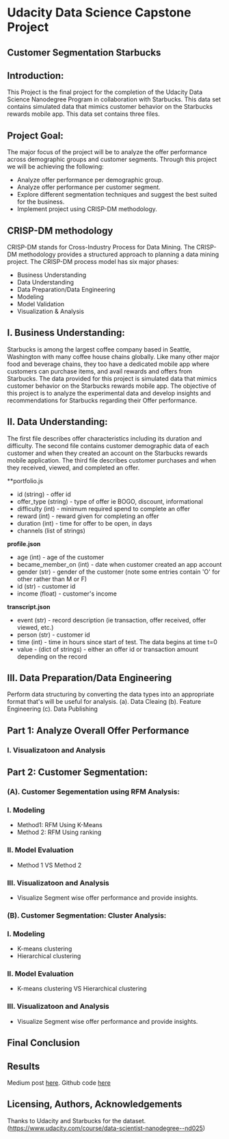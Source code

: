 # Udacity Data Science Capstone Project

## Customer Segmentation Starbucks


## Introduction:

This Project is the final project for the completion of the Udacity Data Science Nanodegree Program in collaboration with Starbucks. This data set contains simulated data that mimics customer behavior on the Starbucks rewards mobile app. This data set contains three files. 


## Project Goal:

The major focus of the project will be to analyze the offer performance across demographic groups and customer segments. Through this project we will be achieving the following:

* Analyze offer performance per demographic group. 
* Analyze offer performance per customer segment. 
* Explore different segmentation techniques and suggest the best suited for the business.
* Implement project using CRISP-DM methodology. 

## CRISP-DM methodology

CRISP-DM stands for Cross-Industry Process for Data Mining. The CRISP-DM methodology provides a structured approach to planning a data mining project.
The CRISP-DM process model has six major phases:

* Business Understanding
* Data Understanding
* Data Preparation/Data Engineering
* Modeling
* Model Validation
* Visualization & Analysis

## I. Business Understanding:

Starbucks is among the largest coffee company based in Seattle, Washington with many coffee house chains globally. Like many other major food and beverage chains, they too have a dedicated mobile app where customers can purchase items, and avail rewards and offers from Starbucks. The data provided for this project is simulated data that mimics customer behavior on the Starbucks rewards mobile app. The objective of this project is to analyze the experimental data and develop insights and recommendations for Starbucks regarding their Offer performance.


## II. Data Understanding:

The first file describes offer characteristics including its duration and difficulty. The second file contains customer demographic data of each customer and when they created an account on the Starbucks rewards mobile application. The third file describes customer purchases and when they received, viewed, and completed an offer.

**portfolio.js
* id (string) - offer id
* offer_type (string) - type of offer ie BOGO, discount, informational
* difficulty (int) - minimum required spend to complete an offer
* reward (int) - reward given for completing an offer
* duration (int) - time for offer to be open, in days
* channels (list of strings)

**profile.json**
* age (int) - age of the customer 
* became_member_on (int) - date when customer created an app account
* gender (str) - gender of the customer (note some entries contain 'O' for other rather than M or F)
* id (str) - customer id
* income (float) - customer's income

**transcript.json**
* event (str) - record description (ie transaction, offer received, offer viewed, etc.)
* person (str) - customer id
* time (int) - time in hours since start of test. The data begins at time t=0
* value - (dict of strings) - either an offer id or transaction amount depending on the record

## III. Data Preparation/Data Engineering
Perform data structuring by converting the data types into an appropriate format that's will be useful for analysis.
(a). Data Cleaing
(b). Feature Engineering
(c). Data Publishing

## Part 1: Analyze Overall Offer Performance

### I. Visualizatoon and Analysis


## Part 2: Customer Segmentation:

### (A). Customer Segementation using RFM Analysis: 

### I. Modeling
* Method1: RFM Using K-Means
* Method 2: RFM Using ranking

### II. Model Evaluation
* Method 1 VS Method 2
 
### III. Visualizatoon and Analysis
* Visualize Segment wise offer performance and provide insights. 

### (B). Customer Segmentation: Cluster Analysis: 

### I. Modeling
* K-means clustering 
* Hierarchical clustering

### II. Model Evaluation
*  K-means clustering VS Hierarchical clustering

### III. Visualizatoon and Analysis
* Visualize Segment wise offer performance and provide insights. 

## Final Conclusion

## Results

Medium post [here](-----------). 
Github code [here](--)

## Licensing, Authors, Acknowledgements<a name="licensing"></a>

Thanks to Udacity and Starbucks for the dataset. (https://www.udacity.com/course/data-scientist-nanodegree--nd025)

